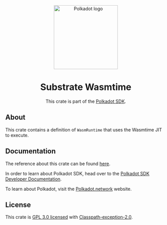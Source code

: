<div align="center">

<img src="https://raw.githubusercontent.com/paritytech/polkadot-sdk/rzadp/readmes/docs/images/Polkadot_Logo_Horizontal_Pink_BlackOnWhite.png" alt="Polkadot logo" width="200">

# Substrate Wasmtime

This crate is part of the [Polkadot SDK](https://github.com/paritytech/polkadot-sdk/).

</div>

## About

This crate contains a definition of `WasmRuntime` that uses the Wasmtime JIT to execute.

## Documentation

The reference about this crate can be found [here](https://paritytech.github.io/polkadot-sdk/master/sc_executor_wasmtime).

In order to learn about Polkadot SDK, head over to the [Polkadot SDK Developer Documentation](https://paritytech.github.io/polkadot-sdk/master/polkadot_sdk_docs/index.html).

To learn about Polkadot, visit the [Polkadot.network](https://polkadot.network/) website.

## License

This crate is [GPL 3.0 licensed](https://spdx.org/licenses/GPL-3.0-or-later.html) with [Classpath-exception-2.0](https://spdx.org/licenses/Classpath-exception-2.0.html).
